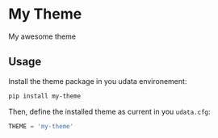 # My Theme

My awesome theme

## Usage

Install the theme package in you udata environement:

```bash
pip install my-theme
```

Then, define the installed theme as current in you `udata.cfg`:

```python
THEME = 'my-theme'
```

